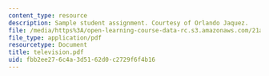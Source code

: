 ```yaml
---
content_type: resource
description: Sample student assignment. Courtesy of Orlando Jaquez.
file: /media/https%3A/open-learning-course-data-rc.s3.amazonaws.com/21a-212-myth-ritual-and-symbolism-spring-2004/fbb2ee276c4a3d5162d0c2729f6f4b16_television.pdf
file_type: application/pdf
resourcetype: Document
title: television.pdf
uid: fbb2ee27-6c4a-3d51-62d0-c2729f6f4b16
---
```

